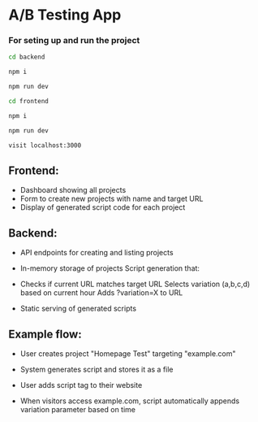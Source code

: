 # A/B Testing App

### For seting up and run the project

```bash
cd backend

npm i

npm run dev
```

```bash
cd frontend

npm i

npm run dev
```

```bash
visit localhost:3000
```

## Frontend:

* Dashboard showing all projects
* Form to create new projects with name and target URL
* Display of generated script code for each project

## Backend:

* API endpoints for creating and listing projects
* In-memory storage of projects
Script generation that:

* Checks if current URL matches target URL
Selects variation (a,b,c,d) based on current hour
Adds ?variation=X to URL

* Static serving of generated scripts

## Example flow:

* User creates project "Homepage Test" targeting "example.com"

* System generates script and stores it as a file

* User adds script tag to their website

* When visitors access example.com, script automatically appends variation parameter based on time